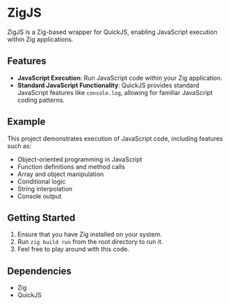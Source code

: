 # ZigJS

ZigJS is a Zig-based wrapper for QuickJS, enabling JavaScript execution within Zig applications.

## Features

- **JavaScript Execution**: Run JavaScript code within your Zig application.
- **Standard JavaScript Functionality**: QuickJS provides standard JavaScript features like `console.log`, allowing for familiar JavaScript coding patterns.

## Example

This project demonstrates execution of JavaScript code, including features such as:

- Object-oriented programming in JavaScript
- Function definitions and method calls
- Array and object manipulation
- Conditional logic
- String interpolation
- Console output

## Getting Started

1. Ensure that you have Zig installed on your system.
2. Run `zig build run` from the root directory to run it.
3. Feel free to play around with this code.

## Dependencies

- Zig
- QuickJS
